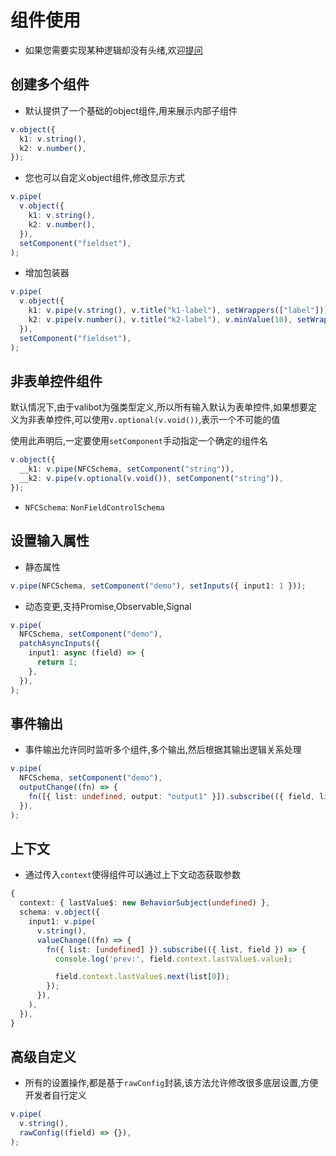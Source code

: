# 组件使用

- 如果您需要实现某种逻辑却没有头绪,欢迎[提问](https://github.com/piying-org/piying-view/issues)

## 创建多个组件

- 默认提供了一个基础的object组件,用来展示内部子组件

```ts
v.object({
  k1: v.string(),
  k2: v.number(),
});
```

- 您也可以自定义object组件,修改显示方式

```ts
v.pipe(
  v.object({
    k1: v.string(),
    k2: v.number(),
  }),
  setComponent("fieldset"),
);
```

- 增加包装器

```ts
v.pipe(
  v.object({
    k1: v.pipe(v.string(), v.title("k1-label"), setWrappers(["label"])),
    k2: v.pipe(v.number(), v.title("k2-label"), v.minValue(10), setWrappers(["label", "validator"])),
  }),
  setComponent("fieldset"),
);
```

## 非表单控件组件

默认情况下,由于valibot为强类型定义,所以所有输入默认为表单控件,如果想要定义为非表单控件,可以使用`v.optional(v.void())`,表示一个不可能的值

使用此声明后,一定要使用`setComponent`手动指定一个确定的组件名

```ts
v.object({
  __k1: v.pipe(NFCSchema, setComponent("string")),
  __k2: v.pipe(v.optional(v.void()), setComponent("string")),
});
```

- `NFCSchema`: `NonFieldControlSchema`

## 设置输入属性

- 静态属性

```ts
v.pipe(NFCSchema, setComponent("demo"), setInputs({ input1: 1 }));
```

- 动态变更,支持Promise,Observable,Signal

```ts
v.pipe(
  NFCSchema, setComponent("demo"),
  patchAsyncInputs({
    input1: async (field) => {
      return 1;
    },
  }),
);
```

## 事件输出

- 事件输出允许同时监听多个组件,多个输出,然后根据其输出逻辑关系处理

```ts
v.pipe(
  NFCSchema, setComponent("demo"),
  outputChange((fn) => {
    fn([{ list: undefined, output: "output1" }]).subscribe(({ field, list, listenFields }) => {});
  }),
);
```

## 上下文

- 通过传入`context`使得组件可以通过上下文动态获取参数

```ts
{
  context: { lastValue$: new BehaviorSubject(undefined) },
  schema: v.object({
    input1: v.pipe(
      v.string(),
      valueChange((fn) => {
        fn({ list: [undefined] }).subscribe(({ list, field }) => {
          console.log('prev:', field.context.lastValue$.value);

          field.context.lastValue$.next(list[0]);
        });
      }),
    ),
  }),
}
```

## 高级自定义

- 所有的设置操作,都是基于`rawConfig`封装,该方法允许修改很多底层设置,方便开发者自行定义

```ts
v.pipe(
  v.string(),
  rawConfig((field) => {}),
);
```
